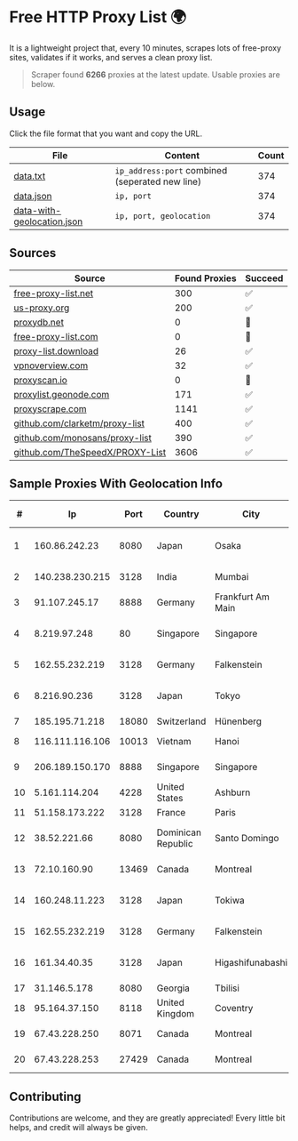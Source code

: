 
# Free HTTP Proxy List 🌍

It is a lightweight project that, every 10 minutes, scrapes lots of free-proxy sites, validates if it works, and serves a clean proxy list.


> Scraper found **6266** proxies at the latest update. Usable proxies are below.

## Usage

Click the file format that you want and copy the URL.


|File|Content|Count|
|----|-------|-----|
|[data.txt](https://raw.githubusercontent.com/themiralay/Proxy-List-World/master/data.txt)|`ip_address:port` combined (seperated new line)|374|
|[data.json](https://raw.githubusercontent.com/themiralay/Proxy-List-World/master/data.json)|`ip, port`|374|
|[data-with-geolocation.json](https://raw.githubusercontent.com/themiralay/Proxy-List-World/master/data-with-geolocation.json)|`ip, port, geolocation`|374|

## Sources

|Source|Found Proxies|Succeed|
|------|-------------|-------|
|[free-proxy-list.net](https://free-proxy-list.net)|300|✅|
|[us-proxy.org](https://www.us-proxy.org)|200|✅|
|[proxydb.net](http://proxydb.net)|0|🚫|
|[free-proxy-list.com](https://free-proxy-list.com/?page=&port=&type%5B%5D=http&type%5B%5D=https&up_time=0&search=Search)|0|🚫|
|[proxy-list.download](https://www.proxy-list.download/HTTP)|26|✅|
|[vpnoverview.com](https://vpnoverview.com/privacy/anonymous-browsing/free-proxy-servers)|32|✅|
|[proxyscan.io](https://www.proxyscan.io)|0|🚫|
|[proxylist.geonode.com](https://proxylist.geonode.com/api/proxy-list?limit=300&page=1&sort_by=lastChecked&sort_type=desc&protocols=http,https)|171|✅|
|[proxyscrape.com](https://api.proxyscrape.com/v2/?request=displayproxies&protocol=http&timeout=10000&country=all&ssl=all&anonymity=all)|1141|✅|
|[github.com/clarketm/proxy-list](https://raw.githubusercontent.com/clarketm/proxy-list/master/proxy-list-raw.txt)|400|✅|
|[github.com/monosans/proxy-list](https://raw.githubusercontent.com/monosans/proxy-list/main/proxies/http.txt)|390|✅|
|[github.com/TheSpeedX/PROXY-List](https://raw.githubusercontent.com/TheSpeedX/PROXY-List/master/http.txt)|3606|✅|


## Sample Proxies With Geolocation Info

|#|Ip|Port|Country|City|Internet Service Provider|
|-|--|----|-------|----|-------------------------|
|1|160.86.242.23|8080|Japan|Osaka|Sony Network Communications Inc|
|2|140.238.230.215|3128|India|Mumbai|Oracle Corporation|
|3|91.107.245.17|8888|Germany|Frankfurt Am Main|Hetzner Online AG|
|4|8.219.97.248|80|Singapore|Singapore|Alibaba (US) Technology Co., Ltd.|
|5|162.55.232.219|3128|Germany|Falkenstein|Hetzner Online GmbH|
|6|8.216.90.236|3128|Japan|Tokyo|Alibaba (US) Technology Co., Ltd.|
|7|185.195.71.218|18080|Switzerland|Hünenberg|Datasource AG|
|8|116.111.116.106|10013|Vietnam|Hanoi|Viettel Corporation|
|9|206.189.150.170|8888|Singapore|Singapore|DigitalOcean, LLC|
|10|5.161.114.204|4228|United States|Ashburn|Hetzner Online GmbH|
|11|51.158.173.222|3128|France|Paris|Online S.A.S.|
|12|38.52.221.66|8080|Dominican Republic|Santo Domingo|TELECABLE DOMINICANO, S.A.|
|13|72.10.160.90|13469|Canada|Montreal|GloboTech Communications|
|14|160.248.11.223|3128|Japan|Tokiwa|NTT PC Communications, Inc.|
|15|162.55.232.219|3128|Germany|Falkenstein|Hetzner Online GmbH|
|16|161.34.40.35|3128|Japan|Higashifunabashi|NTT PC Communications, Inc.|
|17|31.146.5.178|8080|Georgia|Tbilisi|JSC "Silknet"|
|18|95.164.37.150|8118|United Kingdom|Coventry|Stark Industries Solutions LTD|
|19|67.43.228.250|8071|Canada|Montreal|GloboTech Communications|
|20|67.43.228.253|27429|Canada|Montreal|GloboTech Communications|



## Contributing

Contributions are welcome, and they are greatly appreciated! Every
little bit helps, and credit will always be given.

